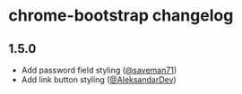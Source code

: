 # chrome-bootstrap changelog

## 1.5.0

- Add password field styling ([@saveman71](https://github.com/saveman71))
- Add link button styling ([@AleksandarDev](https://github.com/AleksandarDev))
